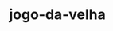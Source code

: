 # jogo-da-velha
<!--Descrição: repositório criado com o objetivo de prática com GitHub e Angular. Autor: Marconi Mette-->
